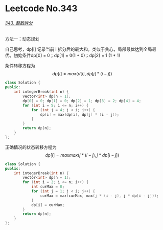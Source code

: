 # Leetcode No.343

###### [343. 整数拆分](https://leetcode-cn.com/problems/integer-break/)

方法一：动态规划

自己思考，dp[i] 记录当前 i 拆分后的最大和，类似于贪心，局部最优达到全局最优。初始条件dp[0] = 0；dp[1] = 0(1 * 0)；dp[2] = 1 (1 * 1)

条件转移方程为
$$
dp[i] = max(d[i], dp[j] * (i - j))
$$

```c++
class Solution {
public:
    int integerBreak(int n) {
        vector<int> dp(n + 1);
        dp[0] = 0; dp[1] = 0; dp[2] = 1; dp[3] = 2; dp[4] = 4;
        for (int i = 5; i <= n; i++) {
            for (int j = 4; j < i; j++) {
                dp[i] = max(dp[i], dp[j] * (i - j));
            }
        }
        return dp[n];
    }
};
```

正确情况的状态转移方程为
$$
dp[i]=max{max(j*(i-j),j*dp[i-j])}
$$

```c++
class Solution {
public:
    int integerBreak(int n) {
        vector<int> dp(n + 1);
        for (int i = 2; i <= n; i++) {
            int curMax = 0;
            for (int j = 1; j < i; j++) {
                curMax = max(curMax, max(j * (i - j), j * dp[i - j]));
            }
            dp[i] = curMax;
        }
        return dp[n];
    }
};
```

